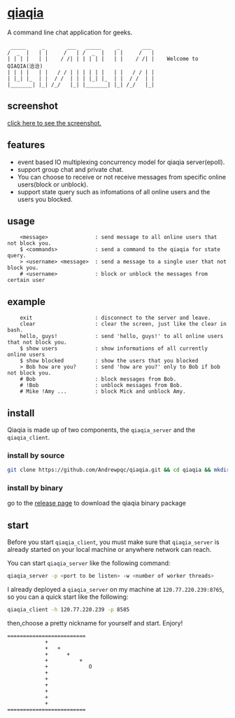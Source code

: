 # [qiaqia](https://github.com/Andrewpqc/qiaqia)
A command line chat application for geeks.
```
 _____     _       ___   _____     _       ___             　　　　　　　　　　　　
/  _  |   | |     /   | /  _  |   | |     /   |            
| | | |   | |    / /| | | | | |   | |    / /| |    Welcome to QIAQIA(洽洽)
| | | |   | |   / / | | | | | |   | |   / / | |   
| |_| |_  | |  / /  | | | |_| |_  | |  / /  | |
|_______| |_| /_/   |_| |_______| |_| /_/   |_|
```
## screenshot
[click here to see the screenshot.](http://static.muxixyz.com/render1533018635013.gif)
## features
+ event based IO multiplexing concurrency model for qiaqia server(epoll).
+ support group chat and private chat.
+ You can choose to receive or not receive messages from specific online users(block or unblock).
+ support state query such as infomations of all online users and the users you blocked.

## usage
```
    <message>               : send message to all online users that not block you.
    $ <commands>            : send a command to the qiaqia for state query.
    > <username> <message>  : send a message to a single user that not block you.
    # <username>            : block or unblock the messages from certain user 
```

## example
```
    exit                    : disconnect to the server and leave.
    clear                   : clear the screen, just like the clear in bash.
    hello, guys!            : send 'hello, guys!' to all online users that not block you.
    $ show users            : show informations of all currently online users
    $ show blocked          : show the users that you blocked
    > Bob how are you?      : send 'how are you?' only to Bob if bob not block you.
    # Bob                   : block messages from Bob.
    # !Bob                  : unblock messages from Bob.
    # Mike !Amy ...         : block Mick and unblock Amy.
```
## install
Qiaqia is made up of two components, the `qiaqia_server` and the `qiaqia_client`.
### install by source
``` bash
git clone https://github.com/Andrewpqc/qiaqia.git && cd qiaqia && mkdir build && cd build && cmake .. && make
```
### install by binary
go to the [release page](https://github.com/Andrewpqc/qiaqia/releases/tag/v1.0.0) to download the qiaqia binary package


## start
Before you start `qiaqia_client`, you must make sure that `qiaqia_server` is already started on your local machine or anywhere network can reach.

You can start `qiaqia_server` like the following command:
``` bash
qiaqia_server -p <port to be listen> -w <number of worker threads>
```
I already deployed a `qiaqia_server` on my machine at `120.77.220.239:8765`, so you can a quick start like the following:
``` bash
qiaqia_client -h 120.77.220.239 -p 8585
```
then,choose a pretty nickname for yourself and start. Enjory!
```
=========================
            +     
            +   +
            +      +
            +          +
            +             O 
            +
            +
            +
            +
            +
            +
=========================
```
